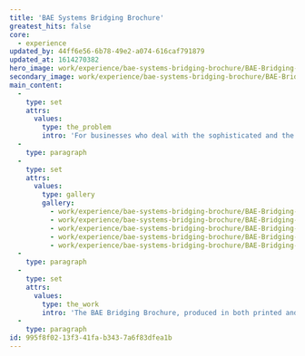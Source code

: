 ```yaml
---
title: 'BAE Systems Bridging Brochure'
greatest_hits: false
core:
  - experience
updated_by: 44ff6e56-6b78-49e2-a074-616caf791879
updated_at: 1614270382
hero_image: work/experience/bae-systems-bridging-brochure/BAE-Bridging-Spead-Cover-portfolio2.jpg
secondary_image: work/experience/bae-systems-bridging-brochure/BAE-Bridging-Cover-portfolio.jpg
main_content:
  -
    type: set
    attrs:
      values:
        type: the_problem
        intro: 'For businesses who deal with the sophisticated and the high-tech, the presentation of in-service products requires a concise, easy-to-follow format which engages audiences. '
  -
    type: paragraph
  -
    type: set
    attrs:
      values:
        type: gallery
        gallery:
          - work/experience/bae-systems-bridging-brochure/BAE-Bridging-iPad-portfolio.jpg
          - work/experience/bae-systems-bridging-brochure/BAE-Bridging-iPad-portfolio2.jpg
          - work/experience/bae-systems-bridging-brochure/BAE-Bridging-Spread-Cover-portfolio.jpg
          - work/experience/bae-systems-bridging-brochure/BAE-Bridging-Spread-portfolio.jpg
          - work/experience/bae-systems-bridging-brochure/BAE-Bridging-Spread-portfolio2.jpg
  -
    type: paragraph
  -
    type: set
    attrs:
      values:
        type: the_work
        intro: 'The BAE Bridging Brochure, produced in both printed and digital format, combines illustrated technical drawings with photographs and in-depth, informative content (such as equipment specifications and results of testing processes). The technical drawings serve to highlight the impressive scale of the projects, ensuring that impact is retained throughout the 36-page feature.'
  -
    type: paragraph
id: 995f8f02-13f3-41fa-b343-7a6f83dfea1b
---
```

